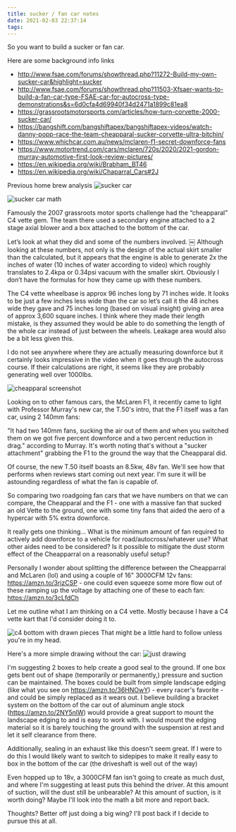 ```yaml
---
title: sucker / fan car notes
date: 2021-02-03 22:37:14
tags:
---
```

So you want to build a sucker or fan car.

Here are some background info links
- http://www.fsae.com/forums/showthread.php?11272-Build-my-own-sucker-car&highlight=sucker
- http://www.fsae.com/forums/showthread.php?11503-Xfsaer-wants-to-build-a-fan-car-type-FSAE-car-for-autocross-type-demonstrations&s=6d0cfa4d69940f34d2471a1899c81ea8
- https://grassrootsmotorsports.com/articles/how-turn-corvette-2000-sucker-car/
- https://bangshift.com/bangshiftapex/bangshiftapex-videos/watch-danny-popp-race-the-team-cheapparal-sucker-corvette-ultra-bitchin/
- https://www.whichcar.com.au/news/mclaren-f1-secret-downforce-fans
- https://www.motortrend.com/cars/mclaren/720s/2020/2021-gordon-murray-automotive-first-look-review-pictures/
- https://en.wikipedia.org/wiki/Brabham_BT46
- https://en.wikipedia.org/wiki/Chaparral_Cars#2J

Previous home brew analysis
![sucker car](/images/D2X_3593_KbVHWoM.jpg)

![sucker car math](/images/3173940752f4d19d77da6a3660050105.jpg)

Famously the 2007 grassroots motor sports challenge had the “cheapparal” C4 vette gem. The team there used a secondary engine attached to a 2 stage axial blower and a box attached to the bottom of the car.

Let’s look at what they did and some of the numbers involved.
￼
Although looking at these numbers, not only is the design of the actual skirt smaller than the calculated, but it appears that the engine is able to generate 2x the inches of water (10 inches of water according to video) which roughly translates to 2.4kpa or 0.34psi vacuum with the smaller skirt. Obviously I don’t have the formulas for how they came up with these numbers.

The C4 vette wheelbase is approx 96 inches long by 71 inches wide. It looks to be just a few inches less wide than the car so let’s call it the 48 inches wide they gave and 75 inches long (based on visual insight) giving an area of approx 3,600 square inches. I think where they made their length mistake, is they assumed they would be able to do something the length of the whole car instead of just between the wheels. Leakage area would also be a bit less given this.

I do not see anywhere where they are actually measuring downforce but it certainly looks impressive in the video when it goes through the autocross course. If their calculations are right, it seems like they are probably generating well over 1000lbs.

![cheapparal screenshot](/images/Screen%20Shot%202021-02-03%20at%2010.50.13%20PM.png)

Looking on to other famous cars, the McLaren F1, it recently came to light with Professor Murray's new car, the T.50's intro, that the F1 itself was a fan car, using 2 140mm fans:

"It had two 140mm fans, sucking the air out of them and when you switched them on we got five percent downforce and a two percent reduction in drag." according to Murray. It's worth noting that's without a "sucker attachment" grabbing the F1 to the ground the way that the Cheapparal did.

Of course, the new T.50 itself boasts an 8.5kw, 48v fan. We'll see how that performs when reviews start coming out next year. I'm sure it will be astounding regardless of what the fan is capable of.

So comparing two roadgoing fan cars that we have numbers on that we can compare, the Cheapparal and the F1 - one with a massive fan that sucked an old Vette to the ground, one with some tiny fans that aided the aero of a hypercar with 5% extra downforce.

It really gets one thinking... What is the minimum amount of fan required to actively add downforce to a vehicle for road/autocross/whatever use? What other aides need to be considered? Is it possible to mitigate the dust storm effect of the Cheapparral on a reasonably useful setup?

Personally I wonder about splitting the difference between the Cheapparral and McLaren (lol) and using a couple of 16" 3000CFM 12v fans: https://amzn.to/3rjzCSP - one could even squeeze some more flow out of these ramping up the voltage by attaching one of these to each fan: https://amzn.to/3cLfdCh

Let me outline what I am thinking on a C4 vette. Mostly because I have a C4 vette kart that I'd consider doing it to.

![c4 bottom with drawn pieces](/images/c4diagram.png)
That might be a little hard to follow unless you're in my head.

Here's a more simple drawing without the car:
![just drawing](/images/diagramdrawn.png)

I'm suggesting 2 boxes to help create a good seal to the ground. If one box gets bent out of shape (temporarily or permanently,) pressure and suction can be maintained. The boxes could be built from simple landscape edging (like what you see on https://amzn.to/36HNOwY) - every racer's favorite - and could be simply replaced as it wears out. I believe building a bracket system on the bottom of the car out of aluminum angle stock (https://amzn.to/2NY5nlW) would provide a great support to mount the landscape edging to and is easy to work with. I would mount the edging material so it is barely touching the ground with the suspension at rest and let it self clearance from there.

Additionally, sealing in an exhaust like this doesn't seem great. If I were to do this I would likely want to switch to sidepipes to make it really easy to box in the bottom of the car (the driveshaft is well out of the way)

Even hopped up to 18v, a 3000CFM fan isn't going to create as much dust, and where I'm suggesting at least puts this behind the driver. At this amount of suction, will the dust still be unbearable? At this amount of suction, is it worth doing? Maybe I'll look into the math a bit more and report back.

Thoughts? Better off just doing a big wing? I'll post back if I decide to pursue this at all.
